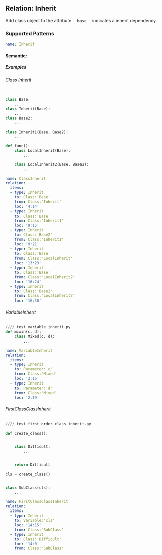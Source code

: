 ## Relation: Inherit
Add class object to the attribute `__base__` indicates a inherit dependency.

### Supported Patterns
```yaml
name: Inherit
```

#### Semantic: 

##### Examples

###### Class Inherit
```python

class Base:
    ...
class Inherit(Base):
    ...
class Base2:
    ...

class Inherit1(Base, Base2):
    ...

def func():
    class LocalInherit(Base):
        ...

    class LocalInherit2(Base, Base2):
        ...


```
```yaml
name: ClassInherit
relation:
  items:
  - type: Inherit
    to: Class:'Base'
    from: Class:'Inherit'
    loc: '4:14'
  - type: Inherit
    to: Class:'Base'
    from: Class:'Inherit1'
    loc: '9:15'
  - type: Inherit
    to: Class:'Base2'
    from: Class:'Inherit1'
    loc: '9:21'
  - type: Inherit
    to: Class:'Base'
    from: Class:'LocalInherit'
    loc: '13:23'
  - type: Inherit
    to: Class:'Base'
    from: Class:'LocalInherit2'
    loc: '16:24'
  - type: Inherit
    to: Class:'Base2'
    from: Class:'LocalInherit2'
    loc: '16:30'
```
###### VariableInherit
```python
//// test_variable_inherit.py
def mixin(c, d):
    class Mixed(c, d):
        ...
```

```yaml
name: VariableInherit
relation:
  items:
  - type: Inherit
    to: Parameter:'c'
    from: Class:'Mixed'
    loc: '2:16'
  - type: Inherit
    to: Parameter:'d'
    from: Class:'Mixed'
    loc: '2:19'
```

###### FirstClassClassInherit
```python
//// test_first_order_class_inherit.py

def create_class():


    class Difficult:
        ...


    return Difficult

cls = create_class()


class SubClass(cls):
    ...

```

```yaml
name: FirstClassClassInherit
relation:
  items:
  - type: Inherit
    to: Variable:'cls'
    loc: '14:15'
    from: Class:'SubClass'
  - type: Inherit
    to: Class:'Difficult'
    loc: '14:0'
    from: Class:'SubClass'
```
